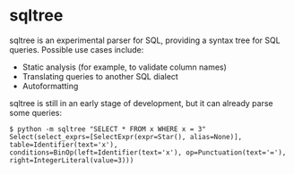 # sqltree

sqltree is an experimental parser for SQL, providing
a syntax tree for SQL queries. Possible use cases include:

- Static analysis (for example, to validate column names)
- Translating queries to another SQL dialect
- Autoformatting

sqltree is still in an early stage of development, but it
can already parse some queries:

```
$ python -m sqltree "SELECT * FROM x WHERE x = 3"
Select(select_exprs=[SelectExpr(expr=Star(), alias=None)], table=Identifier(text='x'), conditions=BinOp(left=Identifier(text='x'), op=Punctuation(text='='), right=IntegerLiteral(value=3)))
```
